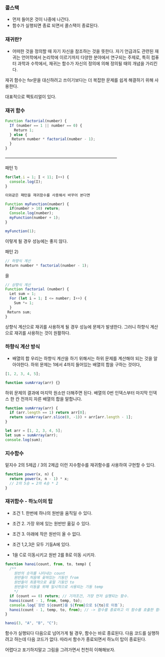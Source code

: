 ### 콜스택

- 먼저 들어온 것이 나중에 나간다.
- 함수가 실행되면 종료 되면서 콜스택이 종료된다.

### 재귀란?

- 어떠한 것을 정의할 때 자기 자신을 참조하는 것을 뜻한다. 자기 언급과도 관련된 재귀는 언어학에서 논리학에 이르기까지 다양한 분야에서 연구되는 주제로, 특히 컴퓨터 과학과 수학에서, 재귀는 함수가 자신의 정의에 의해 정의될 때의 개념을 가리킨다.

재귀 함수는 for문을 대신하려고 쓰이기보다는
더 복잡한 문제를 쉽게 해결하기 위해 사용한다.

대표적으로 팩토리얼이 있다.

### 재귀 함수

```ts
Function factorial(number) {
  If (number == 1 || number == 0) {
    Return 1;
  } else {
   Return number * factorial(number - 1);
  }
}
```

——————————————————————————

패턴 1)

```ts
for(let.i = 1; I < 11; I++) {
  console.log(I);
}

이와같은 패턴을 재귀함수를 사용해서 바꾸어 본다면

Function myFunction(number) {
  if(number > 10) return;
  Console.log(number);
  myFunction(number + 1);
}

myFunction(1);
```

이렇게 될 경우 성능에는 좋지 않다.

패턴 2)

```ts
// 하향식 계산
Return number * factorial(number - 1);
```

을

```ts
// 상향식 계산
Function factorial (number) {
  Let sum = 1;
  For (let i = 1; I <= number; I++) {
    Sum *= 1;
  }
 Return sum;
}
```

상향식 계산으로 재귀를 사용하게 될 경우 성능에 문제가 발생한다.
그러니 하향식 계산으로 재귀를 사용하는 것이 원활하다.

### 하향식 계산 방식

- 배열의 합
  우리는 하향식 계산을 하기 위해서는 하위 문제를 계산해야 되는 것을 알아야한다.
  하위 문제는 1에서 4까지 들어있는 배열의 합을 구하는 것이다,

```ts
[1, 2, 3, 4, 5];
```

```ts
function sumArray(arr) {}
```

하위 문제의 결과에 마지막 원소만 더해주면 된다.
배열의 0번 인덱스부터 마지막 인덱스 한 칸 전까지 자른 배열의 합을 말합니다.

```ts
function sumArray(arr) {
  if (arr.length == 1) return arr[0];
  return sumArray(arr.slice(0, -1)) + arr[arr.length - 1];
}

let arr = [1, 2, 3, 4, 5];
let sum = sumArray(arr);
console.log(sum);
```

### 지수함수

밑지수 2의 5제곱 / 3의 2제곱
이런 지수함수를 재귀함수를 사용하여 구현할 수 있다.

```ts
function power(x, n) {
  return power(x, n - 1) * x;
  // 2의 5승 = 2의 4승 * 2
}
```

### 재귀함수 - 하노이의 탑

- 조건 1. 한번에 하나의 원반을 움직일 수 있다.
- 조건 2. 가장 위에 있는 원반만 옮길 수 있다.
- 조건 3. 아래에 작은 원반이 올 수 없다.

- 조건 1,2,3은 모두 기둥A에 있다.
- 1을 C로 이동시키고 원반 2를 B로 이동 시키자.

```js
function hanoi(count, from, to, temp) {
  /**
    원반의 숫자를 나타내는 count
    원반들이 처음에 꽂혀있는 기둥인 from
    원반들이 최종적으로 꽂힐 기둥인 to
    원반들이 이동을 위해 일시적으로 사용되는 기둥 temp
    */
  if (count == 0) return; // 기저조건, 가장 먼저 실행되는 함수.
  hanoi(count - 1, from, temp, to);
  console.log(`원반 ${count}를 ${from}으로 ${to}로 이동`);
  hanoi(count - 1, temp, to, from); // -> 함수를 종료하고 이 함수를 호출한 함수로 실행이 넘어간다. 그럼 다음 문장이 없을 때 함수는 종료한다.
}

hanoi(3, "A", "B", "C");
```

함수가 실행되다 다음으로 넘어가게 될 경우, 함수는 바로 종료된다.
다음 코드를 실행하려고 하는데 다음 코드가 없다. 따라서 함수가 종료되면서 하노이 탑이 종료된다.

어렵다고 포기하지말고 그림을 그려가면서 천천히 이해해보자.
